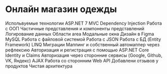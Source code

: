 <h1>Онлайн магазин одежды</h1>
Испольвуемые технологии
ASP.NET 7
MVC
Dependency Injection
Работа с ООП
Частичные представления и компоненты представлений
Логирование данных
Области area
Модальные окна
Дизайн в Figma
MySQL
Работа с файловой системой
Работа с JSON
Работа с БД (Entity Framework)
LINQ
Миграции
Маппинг и собственный автомаппер через рефлексию
Авторизация и регистрация с помощью ASP.NET Core Identity и Claims
Авторизация через сторонние сервисы (Google, Github, VK, Яндекс)
AJAX
Работа со сторонним Web API
Добавлени отзывов у продуктов
Чистая архитектура
